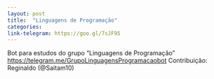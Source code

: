```yaml
---
layout: post
title:  "Linguagens de Programação"
categories: 
link-telegram: https://goo.gl/7sJF95
---
```

Bot para estudos do grupo “Linguagens de Programação”
https://telegram.me/GrupoLinguagensProgramacaobot
Contribuição: Reginaldo (@Saitam10)

